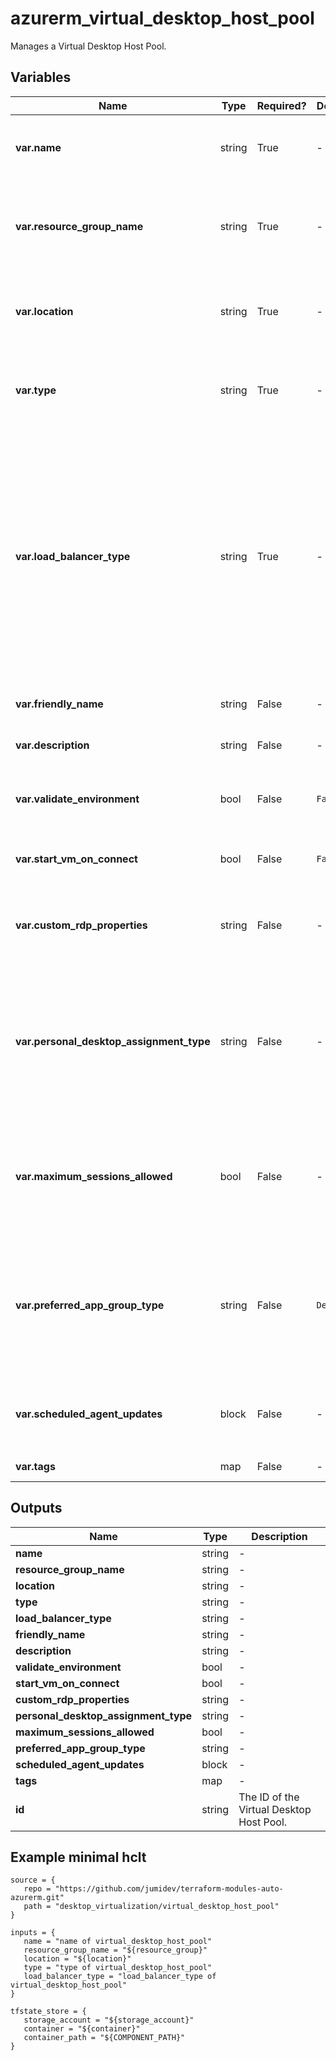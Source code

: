 # azurerm_virtual_desktop_host_pool

Manages a Virtual Desktop Host Pool.

## Variables

| Name | Type | Required? |  Default  |  possible values |  Description |
| ---- | ---- | --------- |  ----------- | ----------- | ----------- |
| **var.name** | string | True | -  |  -  |  The name of the Virtual Desktop Host Pool. Changing this forces a new resource to be created. | 
| **var.resource_group_name** | string | True | -  |  -  |  The name of the resource group in which to create the Virtual Desktop Host Pool. Changing this forces a new resource to be created. | 
| **var.location** | string | True | -  |  -  |  The location/region where the Virtual Desktop Host Pool is located. Changing this forces a new resource to be created. | 
| **var.type** | string | True | -  |  `Personal`, `Pooled`  |  The type of the Virtual Desktop Host Pool. Valid options are `Personal` or `Pooled`. Changing the type forces a new resource to be created. | 
| **var.load_balancer_type** | string | True | -  |  `BreadthFirst`, `DepthFirst`, `Persistent`  |  `BreadthFirst` load balancing distributes new user sessions across all available session hosts in the host pool. Possible values are `BreadthFirst`, `DepthFirst` and `Persistent`. `DepthFirst` load balancing distributes new user sessions to an available session host with the highest number of connections but has not reached its maximum session limit threshold. `Persistent` should be used if the host pool type is `Personal` | 
| **var.friendly_name** | string | False | -  |  -  |  A friendly name for the Virtual Desktop Host Pool. | 
| **var.description** | string | False | -  |  -  |  A description for the Virtual Desktop Host Pool. | 
| **var.validate_environment** | bool | False | `False`  |  -  |  Allows you to test service changes before they are deployed to production. Defaults to `false`. | 
| **var.start_vm_on_connect** | bool | False | `False`  |  -  |  Enables or disables the Start VM on Connection Feature. Defaults to `false`. | 
| **var.custom_rdp_properties** | string | False | -  |  -  |  A valid custom RDP properties string for the Virtual Desktop Host Pool, available properties can be [found in this article](https://docs.microsoft.com/windows-server/remote/remote-desktop-services/clients/rdp-files). | 
| **var.personal_desktop_assignment_type** | string | False | -  |  `Automatic`, `Direct`  |  `Automatic` assignment – The service will select an available host and assign it to an user. Possible values are `Automatic` and `Direct`. `Direct` Assignment – Admin selects a specific host to assign to an user. Changing this forces a new resource to be created. | 
| **var.maximum_sessions_allowed** | bool | False | -  |  -  |  A valid integer value from 0 to 999999 for the maximum number of users that have concurrent sessions on a session host. Should only be set if the `type` of your Virtual Desktop Host Pool is `Pooled`. | 
| **var.preferred_app_group_type** | string | False | `Desktop`  |  `None`, `Desktop`, `RailApplications`  |  Option to specify the preferred Application Group type for the Virtual Desktop Host Pool. Valid options are `None`, `Desktop` or `RailApplications`. Default is `Desktop`. Changing this forces a new resource to be created. | 
| **var.scheduled_agent_updates** | block | False | -  |  -  |  A `scheduled_agent_updates` block. This enables control of when Agent Updates will be applied to Session Hosts. | 
| **var.tags** | map | False | -  |  -  |  A mapping of tags to assign to the resource. | 



## Outputs

| Name | Type | Description |
| ---- | ---- | --------- | 
| **name** | string  | - | 
| **resource_group_name** | string  | - | 
| **location** | string  | - | 
| **type** | string  | - | 
| **load_balancer_type** | string  | - | 
| **friendly_name** | string  | - | 
| **description** | string  | - | 
| **validate_environment** | bool  | - | 
| **start_vm_on_connect** | bool  | - | 
| **custom_rdp_properties** | string  | - | 
| **personal_desktop_assignment_type** | string  | - | 
| **maximum_sessions_allowed** | bool  | - | 
| **preferred_app_group_type** | string  | - | 
| **scheduled_agent_updates** | block  | - | 
| **tags** | map  | - | 
| **id** | string  | The ID of the Virtual Desktop Host Pool. | 

## Example minimal hclt

```hcl
source = {
   repo = "https://github.com/jumidev/terraform-modules-auto-azurerm.git" 
   path = "desktop_virtualization/virtual_desktop_host_pool" 
}

inputs = {
   name = "name of virtual_desktop_host_pool" 
   resource_group_name = "${resource_group}" 
   location = "${location}" 
   type = "type of virtual_desktop_host_pool" 
   load_balancer_type = "load_balancer_type of virtual_desktop_host_pool" 
}

tfstate_store = {
   storage_account = "${storage_account}" 
   container = "${container}" 
   container_path = "${COMPONENT_PATH}" 
}


```